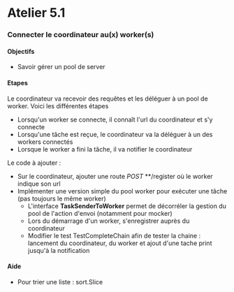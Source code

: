 # Atelier 5.1
### Connecter le coordinateur au(x) worker(s)

#### Objectifs

* Savoir gérer un pool de server

#### Etapes

Le coordinateur va recevoir des requêtes et les déléguer à un pool de worker. 
Voici les différentes étapes

- Lorsqu'un worker se connecte, il connaît l'url du coordinateur et s'y connecte
- Lorsqu'une tâche est reçue, le coordinateur va la déléguer à un des workers connectés
- Lorsque le worker a fini la tâche, il va notifier le coordinateur

Le code à ajouter : 
- Sur le coordinateur, ajouter une route _POST_ **/register où le worker indique son url
- Implémenter une version simple du pool worker pour exécuter une tâche (pas toujours le même worker)
  - L'interface **TaskSenderToWorker** permet de décorréler la gestion du pool de l'action d'envoi (notamment pour mocker) 
  - Lors du démarrage d'un worker, s'enregistrer auprès du coordinateur
  - Modifier le test TestCompleteChain afin de tester la chaine : lancement du coordinateur, du worker et ajout d'une tache print jusqu'à la notification

#### Aide

* Pour trier une liste : sort.Slice